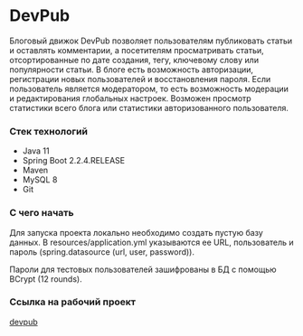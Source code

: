 # DevPub
Блоговый движок DevPub позволяет пользователям публиковать статьи и оставлять комментарии, а посетителям просматривать статьи, отсортированные по дате создания, тегу, ключевому слову или популярности статьи. В блоге есть возможность авторизации, регистрации новых пользователей и восстановления пароля. Если пользователь является модератором, то есть возможность модерации и редактирования глобальных настроек. Возможен просмотр статистики всего блога или статистики авторизованного пользователя.

### Стек технологий
- Java 11
- Spring Boot 2.2.4.RELEASE
- Maven
- MySQL 8
- Git

### С чего начать
Для запуска проекта локально необходимо создать пустую базу данных. В resources/application.yml указываются ее URL, пользователь и пароль (spring.datasource (url, user, password)).

Пароли для тестовых пользователей зашифрованы в БД с помощью BCrypt (12 rounds).

### Ссылка на рабочий проект
[devpub](http://78.140.243.50/)
